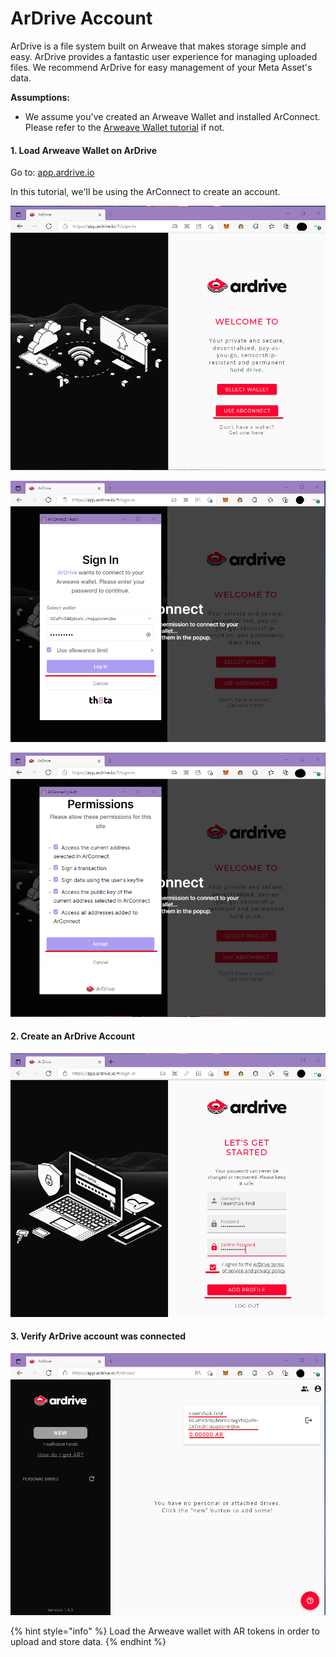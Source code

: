 # ArDrive Account

ArDrive is a file system built on Arweave that makes storage simple and easy. ArDrive provides a fantastic user experience for managing uploaded files. We recommend ArDrive for easy management of your Meta Asset's data.

**Assumptions:**

* We assume you've created an Arweave Wallet and installed ArConnect. Please refer to the [Arweave Wallet tutorial](./) if not.

#### 1. Load Arweave Wallet on ArDrive

Go to: [app.ardrive.io](https://app.ardrive.io/#/sign-in)

In this tutorial, we'll be using the ArConnect to create an account.

![Select "Use ArConnect"](<../../../../.gitbook/assets/image (9) (1).png>)

![Log in using ArConnect](<../../../../.gitbook/assets/image (12) (1).png>)

![Accept the permissions](<../../../../.gitbook/assets/image (8) (1).png>)

#### 2. Create an ArDrive Account

![Create a new ArDrive account](<../../../../.gitbook/assets/image (42) (1).png>)

#### 3. Verify ArDrive account was connected

![Confirm your wallet is logged in with the account](<../../../../.gitbook/assets/image (14).png>)

{% hint style="info" %}
Load the Arweave wallet with AR tokens in order to upload and store data.
{% endhint %}
